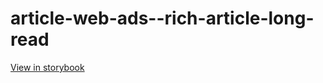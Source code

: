 # article-web-ads--rich-article-long-read

[View in storybook](https://raw.githack.com/Independent-Digital-News-and-Media-Ltd/indy-pwamp-sb/PR-1287-sb/index.html?path=/story/article-web-ads--rich-article-long-read)